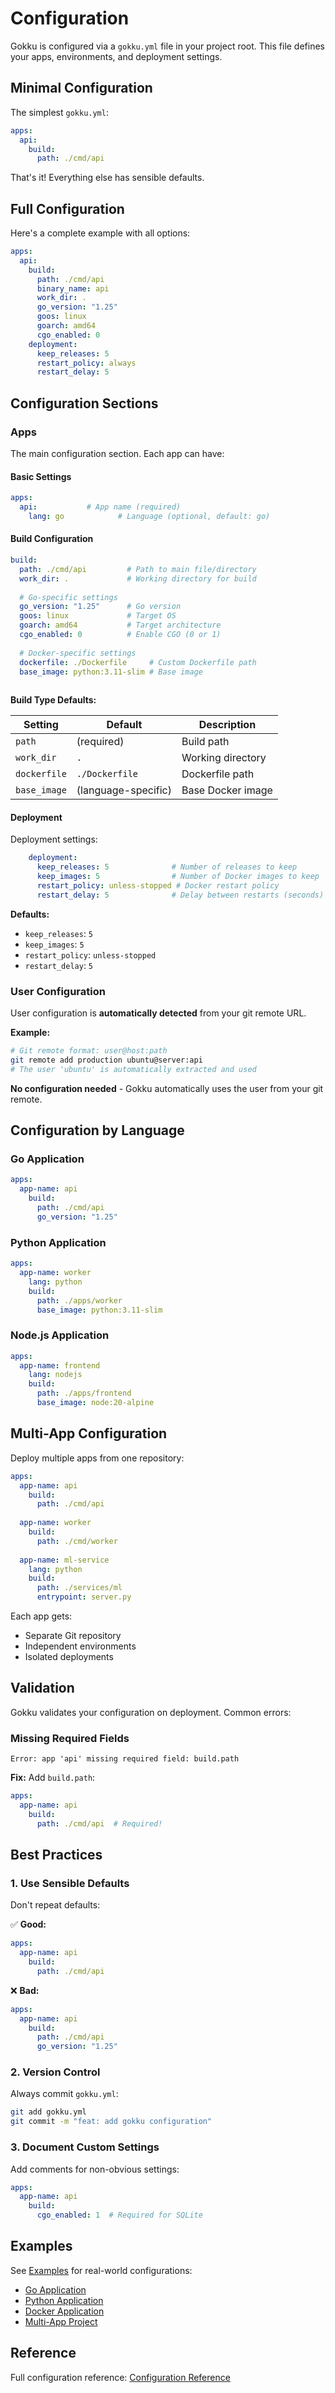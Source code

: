 # Configuration

Gokku is configured via a `gokku.yml` file in your project root. This file defines your apps, environments, and deployment settings.

## Minimal Configuration

The simplest `gokku.yml`:

```yaml
apps:
  api:
    build:
      path: ./cmd/api
```

That's it! Everything else has sensible defaults.

## Full Configuration

Here's a complete example with all options:

```yaml
apps:
  api:
    build:
      path: ./cmd/api
      binary_name: api
      work_dir: .
      go_version: "1.25"
      goos: linux
      goarch: amd64
      cgo_enabled: 0
    deployment:
      keep_releases: 5
      restart_policy: always
      restart_delay: 5
```

## Configuration Sections

### Apps

The main configuration section. Each app can have:

#### Basic Settings

```yaml
apps:
  api:           # App name (required)
    lang: go            # Language (optional, default: go)
```

#### Build Configuration

```yaml
build:
  path: ./cmd/api         # Path to main file/directory
  work_dir: .             # Working directory for build
  
  # Go-specific settings
  go_version: "1.25"      # Go version
  goos: linux             # Target OS
  goarch: amd64           # Target architecture
  cgo_enabled: 0          # Enable CGO (0 or 1)
  
  # Docker-specific settings
  dockerfile: ./Dockerfile     # Custom Dockerfile path
  base_image: python:3.11-slim # Base image
      
```

**Build Type Defaults:**

| Setting | Default | Description |
|---------|---------|-------------|
| `path` | (required) | Build path |
| `work_dir` | `.` | Working directory |
| `dockerfile` | `./Dockerfile` | Dockerfile path |
| `base_image` | (language-specific) | Base Docker image |


#### Deployment

Deployment settings:

```yaml
    deployment:
      keep_releases: 5              # Number of releases to keep
      keep_images: 5                # Number of Docker images to keep
      restart_policy: unless-stopped # Docker restart policy
      restart_delay: 5              # Delay between restarts (seconds)
```

**Defaults:**
- `keep_releases`: `5`
- `keep_images`: `5`
- `restart_policy`: `unless-stopped`
- `restart_delay`: `5`

### User Configuration

User configuration is **automatically detected** from your git remote URL.

**Example:**
```bash
# Git remote format: user@host:path
git remote add production ubuntu@server:api
# The user 'ubuntu' is automatically extracted and used
```

**No configuration needed** - Gokku automatically uses the user from your git remote.

## Configuration by Language

### Go Application

```yaml
apps:
  app-name: api
    build:
      path: ./cmd/api
      go_version: "1.25"
```

### Python Application

```yaml
apps:
  app-name: worker
    lang: python
    build:
      path: ./apps/worker
      base_image: python:3.11-slim
```

### Node.js Application

```yaml
apps:
  app-name: frontend
    lang: nodejs
    build:
      path: ./apps/frontend
      base_image: node:20-alpine
```

## Multi-App Configuration

Deploy multiple apps from one repository:

```yaml
apps:
  app-name: api
    build:
      path: ./cmd/api
  
  app-name: worker
    build:
      path: ./cmd/worker
  
  app-name: ml-service
    lang: python
    build:
      path: ./services/ml
      entrypoint: server.py
```

Each app gets:
- Separate Git repository
- Independent environments
- Isolated deployments

## Validation

Gokku validates your configuration on deployment. Common errors:

### Missing Required Fields

```
Error: app 'api' missing required field: build.path
```

**Fix:** Add `build.path`:

```yaml
apps:
  app-name: api
    build:
      path: ./cmd/api  # Required!
```

## Best Practices

### 1. Use Sensible Defaults

Don't repeat defaults:

✅ **Good:**
```yaml
apps:
  app-name: api
    build:
      path: ./cmd/api
```

❌ **Bad:**
```yaml
apps:
  app-name: api
    build:
      path: ./cmd/api
      go_version: "1.25"
```

### 2. Version Control

Always commit `gokku.yml`:

```bash
git add gokku.yml
git commit -m "feat: add gokku configuration"
```

### 3. Document Custom Settings

Add comments for non-obvious settings:

```yaml
apps:
  app-name: api
    build:
      cgo_enabled: 1  # Required for SQLite
```

## Examples

See [Examples](/examples/) for real-world configurations:

- [Go Application](/examples/go-app)
- [Python Application](/examples/python-app)
- [Docker Application](/examples/docker-app)
- [Multi-App Project](/examples/multi-app)

## Reference

Full configuration reference: [Configuration Reference](/reference/configuration)

